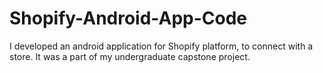 # Shopify-Android-App-Code
I developed an android application for Shopify platform, to connect with a store. It was a part of my undergraduate capstone project.

